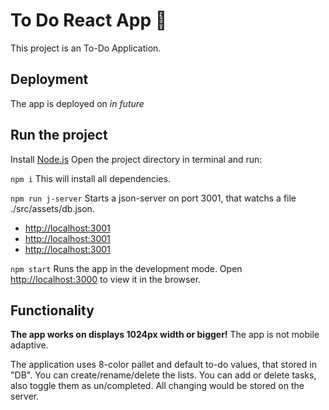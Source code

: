 # To Do React App :bookmark_tabs:

This project is an To-Do Application.

## Deployment

The app is deployed on *in future*

## Run the project

Install [Node.js](https://nodejs.org/en/download/)
Open the project directory in terminal and run:

`npm i`
This will install all dependencies.

`npm run j-server`
Starts a json-server on port 3001, that watchs a file ./src/assets/db.json.
- [http://localhost:3001](http://localhost:3001/lists)
- [http://localhost:3001](http://localhost:3001/tasks)
- [http://localhost:3001](http://localhost:3001/colors)

`npm start`
Runs the app in the development mode.
Open [http://localhost:3000](http://localhost:3000) to view it in the browser.

## Functionality

**The app works on displays 1024px width or bigger!**
The app is not mobile adaptive.

The application uses 8-color pallet and default to-do values, that stored in "DB". You can create/rename/delete the lists. You can add or delete tasks, also toggle them as un/completed. All changing would be stored on the server. 